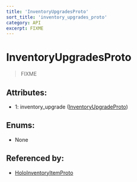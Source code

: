 ```yaml
---
title: 'InventoryUpgradesProto'
sort_title: 'inventory_upgrades_proto'
category: API
excerpt: FIXME
---
```


# InventoryUpgradesProto

> FIXME

## Attributes:

- 1: inventory_upgrade ([InventoryUpgradeProto](../InventoryUpgradeProto/)) 

## Enums:

- None

## Referenced by:

- [HoloInventoryItemProto](../HoloInventoryItemProto/)
